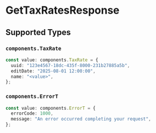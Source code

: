 # GetTaxRatesResponse


## Supported Types

### `components.TaxRate`

```typescript
const value: components.TaxRate = {
  uuid: "123e4567-18dc-435f-8000-231b27885a5b",
  editDate: "2025-08-01 12:00:00",
  name: "<value>",
};
```

### `components.ErrorT`

```typescript
const value: components.ErrorT = {
  errorCode: 1000,
  message: "An error occurred completing your request",
};
```

